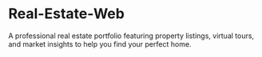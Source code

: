 # Real-Estate-Web
A professional real estate portfolio featuring property listings, virtual tours, and market insights to help you find your perfect home.

